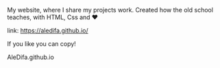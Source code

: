 My website, where I share my projects work.
Created how the old school teaches, with HTML, Css and ❤️

link: https://aledifa.github.io/

If you like you can copy!

AleDifa.github.io
